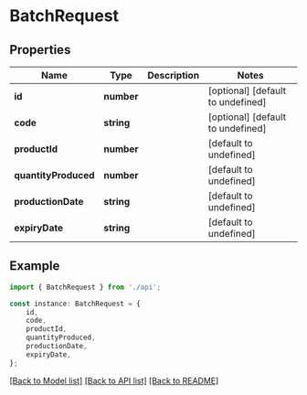 # BatchRequest


## Properties

Name | Type | Description | Notes
------------ | ------------- | ------------- | -------------
**id** | **number** |  | [optional] [default to undefined]
**code** | **string** |  | [optional] [default to undefined]
**productId** | **number** |  | [default to undefined]
**quantityProduced** | **number** |  | [default to undefined]
**productionDate** | **string** |  | [default to undefined]
**expiryDate** | **string** |  | [default to undefined]

## Example

```typescript
import { BatchRequest } from './api';

const instance: BatchRequest = {
    id,
    code,
    productId,
    quantityProduced,
    productionDate,
    expiryDate,
};
```

[[Back to Model list]](../README.md#documentation-for-models) [[Back to API list]](../README.md#documentation-for-api-endpoints) [[Back to README]](../README.md)
